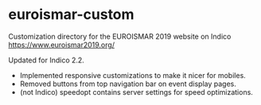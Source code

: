 # euroismar-custom
Customization directory for the EUROISMAR 2019 website on Indico 
https://www.euroismar2019.org/

Updated for Indico 2.2.

* Implemented responsive customizations to make it nicer for mobiles.
* Removed buttons from top navigation bar on event display pages.
* (not Indico) speedopt contains server settings for speed optimizations.
